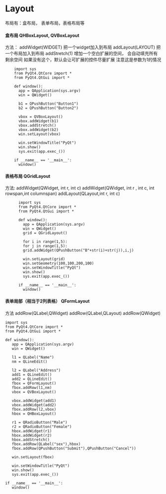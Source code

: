 # Layout


布局有：盒布局， 表单布局，表格布局等

#### 盒布局 QHBoxLayout, QVBoxLayout

方法： 
  addWidget(WIDGET)  把一个widget加入到布局
  addLayout(LAYOUT)  把一个布局加入到布局
  addStretch(1)     增加一个空白扩展的空间， 会自动填充所有剩余空间
                    如果没有这个，默认会让可扩展的控件尽量扩展
                    注意这是参数为1的情况


        import sys
        from PyQt4.QtCore import *
        from PyQt4.QtGui import *

        def window():
          app = QApplication(sys.argv)
          win = QWidget()

          b1 = QPushButton("Button1")
          b2 = QPushButton("Button2")

          vbox = QVBoxLayout()
          vbox.addWidget(b1)
          vbox.addStretch()
          vbox.addWidget(b2)
          win.setLayout(vbox)

          win.setWindowTitle("PyQt")
          win.show()
          sys.exit(app.exec_())

        if __name__ == '__main__':
          window()


              
#### 表格布局 QGridLayout

方法:
  addWidget(QWidget, int r, int c)
  addWidget(QWidget, int r , int c, int rowspan,int columnspan)
  addLayout(QLayout,int r, int c)


          import sys
          from PyQt4.QtCore import *
          from PyQt4.QtGui import *

          def window():
            app = QApplication(sys.argv)
            win = QWidget()
            grid = QGridLayout()

            for i in range(1,5):
            for j in range(1,5):
            grid.addWidget(QPushButton("B"+str(i)+str(j)),i,j)

            win.setLayout(grid)
            win.setGeometry(100,100,200,100)
            win.setWindowTitle("PyQt")
            win.show()
            sys.exit(app.exec_())

          if __name__ == '__main__':
            window()


#### 表单局部（相当于2列表格） QFormLayout

方法
  addRow(QLabel,QWidget)
  addRow(QLabel,QLayout)
  addRow(QWidget)



	import sys
	from PyQt4.QtCore import *
	from PyQt4.QtGui import *

	def window():
	   app = QApplication(sys.argv)
	   win = QWidget()

	   l1 = QLabel("Name")
	   nm = QLineEdit()

	   l2 = QLabel("Address")
	   add1 = QLineEdit()
	   add2 = QLineEdit()
	   fbox = QFormLayout()
	   fbox.addRow(l1,nm)
	   vbox = QVBoxLayout()

	   vbox.addWidget(add1)
	   vbox.addWidget(add2)
	   fbox.addRow(l2,vbox)
	   hbox = QHBoxLayout()

	   r1 = QRadioButton("Male")
	   r2 = QRadioButton("Female")
	   hbox.addWidget(r1)
	   hbox.addWidget(r2)
	   hbox.addStretch()
	   fbox.addRow(QLabel("sex"),hbox)
	   fbox.addRow(QPushButton("Submit"),QPushButton("Cancel"))

	   win.setLayout(fbox)
	   
	   win.setWindowTitle("PyQt")
	   win.show()
	   sys.exit(app.exec_())

	if __name__ == '__main__':
	   window()


